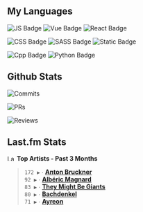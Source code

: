 ## My Languages

![JS Badge](https://img.shields.io/badge/Javascript-%2321262d?style=for-the-badge&logo=javascript&logoColor=%23F7DF1E)
![Vue Badge](https://img.shields.io/badge/Vue-%2321262d?style=for-the-badge&logo=vuedotjs&logoColor=%234FC08D)
![React Badge](https://img.shields.io/badge/React-%2321262d?style=for-the-badge&logo=react&logoColor=%2361DAFB)

![CSS Badge](https://img.shields.io/badge/CSS-%2321262d?style=for-the-badge&logo=css3&logoColor=%231572B6)
![SASS Badge](https://img.shields.io/badge/SASS-%2321262d?style=for-the-badge&logo=sass&logoColor=%23CC6699)
![Static Badge](https://img.shields.io/badge/Tailwind-%2321262d?style=for-the-badge&logo=tailwindcss&logoColor=%2306B6D4)

![Cpp Badge](https://img.shields.io/badge/C%2B%2B-%2321262d?style=for-the-badge&logo=cplusplus&logoColor=%2300599C)
![Python Badge](https://img.shields.io/badge/Python-%2321262d?style=for-the-badge&logo=python&logoColor=%233776AB)

## Github Stats

![Commits](https://img.shields.io/badge/commits%20pushed-%2321262d?style=for-the-badge&label=573&labelColor=87c4f2)

![PRs](https://img.shields.io/badge/pull%20requests%20submitted-%2321262d?style=for-the-badge&label=138&labelColor=fcabd8)

![Reviews](https://img.shields.io/badge/pull%20requests%20reviewed-%2321262d?style=for-the-badge&label=95&labelColor=ffe799)

## Last.fm Stats
<!--START_LASTFM_ARTISTS:{"period": "3month", "rows": 5}-->
<a href="https://last.fm" target="_blank"><img src="https://user-images.githubusercontent.com/17434202/215290617-e793598d-d7c9-428f-9975-156db1ba89cc.svg" alt="Last.fm Logo" width="18" height="13"/></a> **Top Artists - Past 3 Months**

> `172 ▶️` ∙ **[Anton Bruckner](https://www.last.fm/music/Anton+Bruckner)**<br/>
> `92 ▶️` ∙ **[Albéric Magnard](https://www.last.fm/music/Alb%C3%A9ric+Magnard)**<br/>
> `83 ▶️` ∙ **[They Might Be Giants](https://www.last.fm/music/They+Might+Be+Giants)**<br/>
> `80 ▶️` ∙ **[Bachdenkel](https://www.last.fm/music/Bachdenkel)**<br/>
> `71 ▶️` ∙ **[Ayreon](https://www.last.fm/music/Ayreon)**<br/>
<!--END_LASTFM_ARTISTS-->
